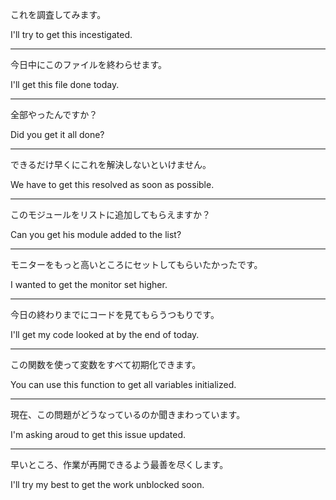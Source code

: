 これを調査してみます。

I'll try to get this incestigated.

---

今日中にこのファイルを終わらせます。

I'll get this file done today.

---

全部やったんですか？

Did you get it all done?

---

できるだけ早くにこれを解決しないといけません。

We have to get this resolved as soon as possible.

---

このモジュールをリストに追加してもらえますか？

Can you get his module added to the list?

---

モニターをもっと高いところにセットしてもらいたかったです。

I wanted to get the monitor set higher.

---

今日の終わりまでにコードを見てもらうつもりです。

I'll get my code looked at by the end of today.

---

この関数を使って変数をすべて初期化できます。

You can use this function to get all variables initialized.

---

現在、この問題がどうなっているのか聞きまわっています。

I'm asking aroud to get this issue updated.

---

早いところ、作業が再開できるよう最善を尽くします。

I'll try my best to get the work unblocked soon.
